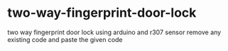 # two-way-fingerprint-door-lock
two way fingerprint door lock using arduino and r307 sensor
remove any existing code and paste the given code
